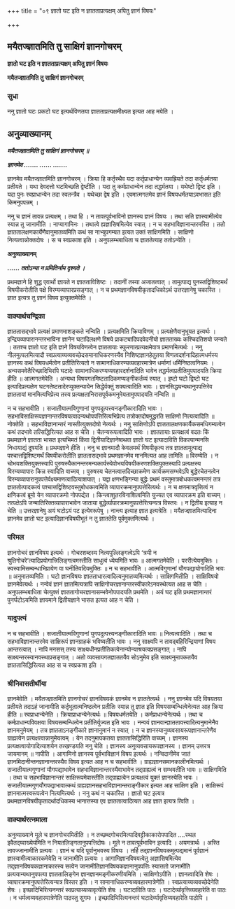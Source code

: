 +++
title = "०९ ज्ञातो घट इति न ज्ञातताप्रत्यक्षम् अपितु ज्ञानं विषयः"

+++


## मयैतज्ज्ञातमिति तु साक्षिगं ज्ञानगोचरम्

**ज्ञातो घट इति न ज्ञातताप्रत्यक्षम् अपितु ज्ञानं विषयः**

**मयैतज्ज्ञातमिति तु साक्षिगं ज्ञानगोचरम्**

### **सुधा**

ननु ज्ञातो घटः प्रकटो घट इत्यर्थविणतया ज्ञातताप्रत्यक्षमीक्ष्यत इत्यत आह मयेति ।

## **अनुव्याख्यानम्**

***मयैतज्ज्ञातमिति तु साक्षिगं ज्ञानगोचरम् ॥***

***ज्ञानमेव ....... ...... .......***

ज्ञानमेव मयैतज्ज्ञातमिति ज्ञानगोचरम् । क्रिया हि कर्तृस्थैव यदा कर्तृप्राधान्येन व्यवह्रियते तदा कर्तृधर्मतया प्रतीयते । यथा देवदत्तो घटमिच्छति द्वेष्टीति । यदा तु कर्मप्राधान्येन तदा तद्धर्मतया । यथेष्टो द्विष्ट इति । यदा पुनः स्वप्राधान्येन तदा स्वतन्त्रैव । यथेच्छा द्वेष इति । एवमात्मगतमेव ज्ञानं विषयधर्मतयाऽवभासत इति किमनुपपन्नम् ।

ननु च ज्ञानं तावन्न प्रत्यक्षम् । तथा हि । न तावत्पूर्वभाविनो ज्ञानस्य ज्ञानं विषयः । तथा सति ज्ञास्यामीत्येव स्यान्न तु जानामीति । नाप्यागामिनः । तथात्वे ह्यज्ञासिषमित्येव स्यात् । न च सहभाविज्ञानान्तरमस्ति । ततो ज्ञाततालक्षणकार्येणैवानुमातव्यमिति कथं सा नाभ्युपगम्यत इत्यत उक्तं साक्षिगमिति । साक्षिणो नित्यत्वान्नोक्तदोषः । स च स्वप्रकाश इति । अनुपलम्भबाधिता च ज्ञाततेत्याह ततोऽन्येति ।

**अनुव्याख्यानम्**

***...... ततोऽन्या न प्रमितिर्नाम दृश्यते ।***

प्रथमज्ञाने हि शुद्ध एवार्थो ज्ञायते न ज्ञातताविशिष्टः । तदानीं तस्या अजातत्वात् । तामुत्पाद्य पुनस्तद्विशिष्टमर्थं विषयीकरोतीति पक्षे विरम्यव्यापारप्रसङ्गात् । न च प्रथमज्ञानविषयीकृतादधिकोऽर्थ उत्तरज्ञानेषु चकास्ति । ज्ञात इत्यत्र तु ज्ञानं विषय इत्युक्तमेवेति ।

### **वाक्यार्थचन्द्रिका**

ज्ञाततासद्भावे प्रत्यक्षं प्रमाणमाशङ्कते नन्विति । प्रत्यक्षमिति क्रियाविणम् । प्रत्यक्षेणैवानुभूयत इत्यर्थः । इन्द्रियव्यापारानन्तरभाविना ज्ञानेन घटादिलक्षणे विषये प्राकट्यादिपदवेदनीयो ज्ञातताख्यः कश्चिदतिशयो जन्यते । ततश्च ज्ञातो घट इति ज्ञाने विषयविणत्वेन ज्ञाततायाः स्फुरणात्प्रत्यक्षमेवात्र प्रमाणमित्यर्थः । ननु नीलमुत्पलमित्यादौ स्वप्रत्याय्यव्यवच्छेदसमानाधिकरणस्यैव निशिष्टज्ञानहेतुतया विणत्वदर्शनादिहात्मधर्मस्य ज्ञानस्य कथं विषयधर्मत्वेन प्रतीतिरित्यतो न सामानाधिकरण्यव्यवहारमात्रेण धर्माणां धर्मिनिष्ठत्वनियमः । अन्यसमवेतैरिच्छादिभिरपि घटादेः सामानाधिकरण्यव्यवहारदर्शनादिति भावेन तद्धर्मत्वप्रतीतिमुपपादयति क्रिया हीति ॥ आत्मगतमेवेति । अन्यथा विषयगतमिष्टतादिकमप्यङ्गीकर्तव्यं स्यात् । इष्टो घटो द्विष्टो घट इत्यादिप्रत्यक्षेण घटगतेष्टतादेरप्युक्तन्यायेन सिद्धेर्वक्तुं शक्यत्वादिति भावः । ज्ञानसिद्ध्यन्यथानुपपत्तिरेव ज्ञाततायां मानमित्यभिप्रेत्य तस्य प्रत्यक्षतानिरासपूर्वकमनुमेयतामुपपादयति नन्विति ॥

न च सहभावीति । सजातीयात्मविगुणानां युगपदुत्पत्त्यनङ्गीकारादिति भावः । सहभाविसाक्षिरूपज्ञानान्तरविषयत्वादन्यथोपपत्तिरित्यभिप्रेत्य तत्रोक्तदोषमुद्धरति साक्षिणो नित्यत्वादिति ॥ नोक्तेति । सहभाविज्ञानान्तरं नास्तीत्युक्तदोषो नेत्यर्थः । ननु साक्षिणोऽपि ज्ञाततालक्षणकार्यैकसमधिगम्यत्वेन कथं तदभावे तत्सिद्धिरित्यत आह स चेति । चैतन्यरूपत्वादिति भावः । ज्ञाततायाः प्रत्यक्षत्वं वदतः किं प्रथमज्ञाने ज्ञातता भासत इत्यभिमतं किंवा द्वितीयादिज्ञानेष्वथवा ज्ञातो घट इत्यादाविति विकल्पान्मनसि निधायाद्यं दूषयति ॥ प्रथमज्ञाने हीति । ननु च ज्ञानमादौ केवलमर्थं विषयीकृत्य तत्र ज्ञाततामुत्पाद्य पश्चात्तद्विशिष्टमर्थं विषयीकरोतीति ज्ञाततासद्भावे प्रथमज्ञानमेव मानमित्यत आह तामिति ॥ विरम्येति । न चोभयशक्तियुक्तस्यापि पुरुषस्यैकानन्तरमन्यकार्यस्येवोभयविषयीकरणशक्तियुक्तस्यापि प्रत्यक्षस्य विरम्यव्यापारः किन्न स्यादिति वाच्मय् । पुरुषस्य चेतनत्वात्तदिच्छाक्रमेण कार्यक्रमसम्भवेऽपि बुद्धेरचेतनत्वेन विरम्यव्यापारानुपपत्तेर्वक्ष्यमाणत्वादित्याशयात् । यद्वा क्षणभङ्गिन्या बुद्धेः प्रथमं वस्तुमात्रबोधकत्वमनन्तरं तत्र ज्ञाततोत्पादकत्वं पश्चात्तद्विशिष्टवस्तुबोधकत्वमिति व्यापारक्रमानुपपत्तेरित्यर्थः । न च क्षणमात्रवृत्तित्वं न क्षणिकत्वं ब्रूमो येन व्यापारक्रमो नोपपद्येत । किन्त्वाशुतरविनाशित्वमिति युज्यत एव व्यापारक्रम इति वाच्यम् । तत्पक्षेऽपि जन्मातिरिक्तव्यापाराभावेन जाताया बुद्धेर्व्यापारक्रमानुपपत्तेरित्यन्यत्र विस्तरः । न द्वितीय इत्याह न चेति ॥ उत्तरज्ञानेषु अयं घटोऽयं पट इत्येवरूपेषु । नान्त्य इत्याह ज्ञात इत्यत्रेति । मयैतज्ज्ञातमित्यादिना ज्ञानमेव ज्ञातो घट इत्यादिज्ञानविषयीभूतं न तु ज्ञाततेति पूर्वमुक्तमित्यर्थः ।

### **परिमल**

ज्ञानगोचरं ज्ञानविषय इत्यर्थः । गोचरशब्दस्य नित्यपुल्लिङ्गत्वेऽपि ‘त्रयी न श्रुतिगोचरे’त्यादिप्रयोगात्त्रिलिङ्गत्वमस्तीति साधुत्वं ध्येयमिति भावः ॥ आत्मगतमेवेति । पररीत्येयमुक्तिः । स्वस्वामिसम्बन्धाभिप्रायेण वा घनीतिवदियमुक्तिः ॥ न च सहभावीति । आत्मविगुणानां यौगपद्यायोगादिति भावः ॥ अनुमातव्यमिति । घटो ज्ञानविषयः ज्ञातताधारत्वादित्यनुमातव्यमित्यर्थः । साक्षिगमितीति । साक्षिविषयो ज्ञानमेवेत्यर्थः । नन्वेवं ज्ञानं ज्ञातमित्यत्रापि साक्षिगोचरज्ञानान्तरस्वीकारेऽनवस्थेत्यत आह स चेति । अनुपलम्भबाधिता चेत्युक्तं ज्ञाततागोचरज्ञानासम्भवेनोपपादयति प्रथमेति । अयं घट इति प्रथमज्ञानान्तरं पुनर्घटोऽयमिति ज्ञायमाने द्वितीयज्ञाने भासत इत्यत आह न चेति ।

### **यादुपत्यं**

न च सहभावीति । सजातीयात्मविगुणानां युगपदुत्पत्त्यनङ्गीकारादिति भावः ॥ नित्यत्वादिति । तथा च सहभाविज्ञानान्तरमेव साक्षिरूपं ज्ञानग्राहकं भविष्यतीति भावः । ननु साक्ष्यपि न तावद्बहिरिन्द्रियाणां विषय आन्तरत्वात् । नापि मनसस् तस्य साक्ष्यधीनप्रतीतिकत्वेनान्योन्याश्रयत्वप्रसङ्गात् । नापि साक्ष्यन्तरस्यानवस्थाप्रसङ्गात् । अतो व्यवसायगतज्ञाततयैव सोऽनुमेय इति साक्ष्यनुमापकतयैव ज्ञाततासिद्धिरित्यत आह स च स्वप्रकाश इति ।

### **श्रीनिवासतीर्थीया**

ज्ञानमेवेति । मयैतज्ज्ञातमिति ज्ञानगोचरं ज्ञानविषयकं ज्ञानमेव न ज्ञाततेत्यर्थः । ननु ज्ञानमेव यदि विषयतया प्रतीयते तदाऽहं जानामीति कर्तृभूतात्मनिष्ठत्वेन प्रतीतिः स्यान्न तु ज्ञात इति विषयसम्बन्धित्वेनेत्यत आह क्रिया हीति ॥ स्वप्राधान्येनेति । क्रियाप्राधान्येनेत्यर्थः ॥ विषयधर्मतयेति । कर्मप्राधान्येनेत्यर्थः । तथा च कर्मप्राधान्यविवक्षया विषयसम्बन्धित्वेन प्रतीतिर्युज्यत इति भावः । नन्वयं ज्ञानवान्ज्ञाततावत्त्वादित्यनुमानेनैव ज्ञानमनुमेयम् । तत्र ज्ञातताऽनङ्गीकारे ज्ञानानुमानं न स्यात् । न च ज्ञानस्यानुव्यवसायरूपज्ञानान्तरेणैव ग्राह्यत्वेन प्रत्यक्षत्वान्नानुमेयत्वम् । येन तदनुमापकतया ज्ञाततासिद्धिरिति वाच्यम् । ज्ञानस्य प्रत्यक्षत्वायोगादित्याशयेन तत्खण्डयति ननु चेति । ज्ञानस्य अनुव्यवसायरूपज्ञानस्य । ज्ञानम् उत्तरत्र जायमानम् ॥ नापीति । आगामिनो ज्ञानस्य पूर्वभाविज्ञानं विषय इत्यर्थः । नन्विदानीमेव जातं ज्ञानमिदानीन्तनज्ञानान्तरस्यैव विषय इत्यत आह न च सहभावीति । ग्राह्यज्ञानसमानकालीनमित्यर्थः । सजातीयात्मगुणानां यौगपद्याभावेन सहभाविज्ञानान्तरस्यैवाभावेन तद्ग्राह्यत्वं न सम्भवतीति भावः ॥ साक्षिगमिति । तथा च सहभाविज्ञानान्तरं साक्षिरूपमेवास्तीति तद्ग्राह्यत्वेन प्रत्यक्षत्वं युक्तं ज्ञानस्येति भावः । सजातीयात्मगुणयौगपद्याभावात्कथं ग्राह्यज्ञानसहभाविज्ञानान्तराङ्गीकार इत्यत आह साक्षिण इति । साक्षिरूपं ज्ञानमात्मस्वरूपत्वेन नित्यमित्यर्थः । ननु कथं न चकास्ति । ज्ञातो घट इत्यत्र प्रथमज्ञानविषयीकृतादर्थादधिकस्य भानात्तस्या एव ज्ञाततात्वादित्यत आह ज्ञात इत्यत्र त्विति ।

### **वाक्यार्थरत्नमाला**

अनुव्याख्याने मूले च ज्ञानगोचरमितीति । न तच्छब्दगोचरमित्यादिवट्टीकाकारोपपादित ....स्थल इवैतद्य्वाख्येयंमिति न नियतलिङ्गतानुपपत्तिदोषः । मूले न तावत्पूर्वभाविन इत्यादि । अयमत्रार्थः । अस्ति तावज्जानामीति प्रत्ययः । ज्ञानं च यदि पूर्वानुभवस्य विषयः । तर्हि तद्ज्ञानविषयकमुत्पद्यमानं पूर्वज्ञानं ज्ञास्यामीत्याकारकमेवेति न जानामीति प्रत्ययः । आगामिज्ञानविषयत्वेतु अज्ञासिषमित्येव तद्ज्ञानविषयकज्ञानाकारस्य सत्वेन जानामीतिज्ञानविषयकज्ञानानुपपत्तिः स्यात्ततो जानामीति प्रत्ययान्यथानुपपत्या ज्ञाततालिङ्गेन ज्ञानज्ञानमङ्गीकरणीयमिति । साक्षिणोऽपीति । ज्ञानत्वादिति शेषः । व्यापारक्रमानुपपत्तेरित्यन्यत्र विस्तर इति । न सामानाधिकरण्यव्यवहारमात्रेणेति । स्वप्रत्याय्यव्यवच्छेदेनेति शेषः । इच्छादिभिरित्यनन्तरं स्वप्रत्याय्यव्यावृत्येति शेषः । घटादाविति पाठः । घटादेर्व्यावृत्तिव्यवहारेति वा पाठः । न धर्मत्वव्यवहारमात्रेणेति पाठस्तु सुगमः । इच्छादिभिरित्यनन्तरं घटादेर्व्यावृत्तिव्यवहारेति पाठोपि ।

